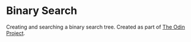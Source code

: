 # Binary Search

Creating and searching a binary search tree. Created as part of [The Odin Project](http://www.theodinproject.com/ruby-programming/data-structures-and-algorithms).

